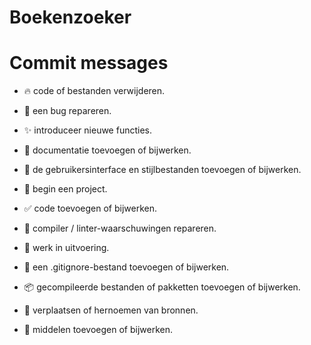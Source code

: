 # Boekenzoeker


# Commit messages
* 🔥 code of bestanden verwijderen.

* 🐛 een bug repareren.

* ✨ introduceer nieuwe functies.

* 📝 documentatie toevoegen of bijwerken.

* 💄 de gebruikersinterface en stijlbestanden toevoegen of bijwerken.

* 🎉 begin een project.

* ✅ code toevoegen of bijwerken.

* 🚨 compiler / linter-waarschuwingen repareren.

* 🚧 werk in uitvoering.

* 🙈 een .gitignore-bestand toevoegen of bijwerken.

* 📦️ gecompileerde bestanden of pakketten toevoegen of bijwerken.

* 🚚 verplaatsen of hernoemen van bronnen.

* 🍱 middelen toevoegen of bijwerken.
